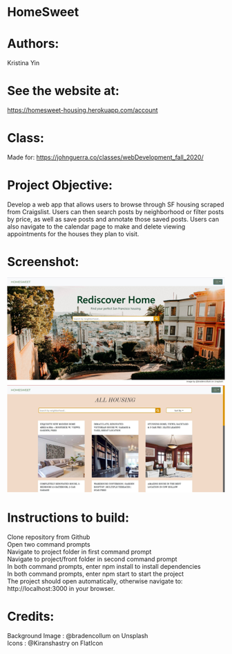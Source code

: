 # HomeSweet
# Authors: 
Kristina Yin
# See the website at: 
https://homesweet-housing.herokuapp.com/account
# Class:
Made for: https://johnguerra.co/classes/webDevelopment_fall_2020/
# Project Objective: 
Develop a web app that allows users to browse through SF housing scraped from Craigslist. Users can then search posts by neighborhood or filter posts by price, as well as save posts and annotate those saved posts. Users can also navigate to the calendar page to make and delete viewing appointments for the houses they plan to visit. 
# Screenshot:
![screenshot](/front/public/images/ss1.jpg)
![screenshot](/front/public/images/ss2.jpg)
# Instructions to build:
  Clone repository from Github\
  Open two command prompts\
  Navigate to project folder in first command prompt\
  Navigate to project/front folder in second command prompt\
  In both command prompts, enter npm install to install dependencies\
  In both command prompts, enter npm start to start the project\
  The project should open automatically, otherwise navigate to: http://localhost:3000 in your browser.
# Credits: 
  Background Image : @bradencollum on Unsplash \
  Icons : @Kiranshastry on FlatIcon



